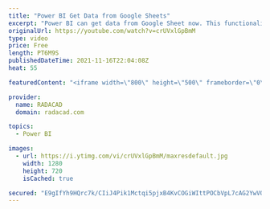 ```yaml
---
title: "Power BI Get Data from Google Sheets"
excerpt: "Power BI can get data from Google Sheet now. This functionality is released just yesterday and announced in both Power BI and Power Query blogs. The feature is still preview (Beta) but it is worthwhile looking at how it works in a quick article and video. Study more from my blog article here:  https://radacad.com/power-bi-get-data-from-google-sheets"
originalUrl: https://youtube.com/watch?v=crUVxlGpBmM
type: video
price: Free
length: PT6M9S
publishedDateTime: 2021-11-16T22:04:08Z
heat: 55

featuredContent: "<iframe width=\"800\" height=\"500\" frameborder=\"0\" src=\"https://www.youtube.com/embed/crUVxlGpBmM\" allow=\"accelerometer; autoplay; encrypted-media; gyroscope; picture-in-picture\" allowfullscreen></iframe>"

provider:
  name: RADACAD
  domain: radacad.com

topics:
  - Power BI

images:
  - url: https://i.ytimg.com/vi/crUVxlGpBmM/maxresdefault.jpg
    width: 1280
    height: 720
    isCached: true

secured: "E9gIfYh9HQrc7k/CIiJ4Pik1Mctqi5pjxB4KvCOGiWIttPOCbVpL7cAG2YwVQxG51qJvCVf7dIPeE6/C9dJGcSDMvktGkdvA+FTazolibVpqCr7IDavS9vjBqAYlR3KBPVX5MYP8z8FYfWTAQOeAzyzz5ObbBr0nAOf1MpGuJse58YZwNXLex/axfPSoqpQ4M5y7X0A41i/sLLmU2AV1qL6dHMv6VUnPHPd/XzkHfSN1eatT/5uHl1EP4fTyxy3Ih3HBaoq75LQQaGjlBhsvqGApUnFDOOZ6fNeuM83COR0Xr09CW9g1u0xH9DfFcxX5Z7ir6CRNJDDyynCaqvyAg5ncsQcC5oxF7sS3lQMlr8qMsqjeKiqlseFefZJuTOfGq7wMNOJ9FQ5Rt9y7GBPgSl7w9exXbALxjrCiPsWWOdw=;Nsx5VQZT92MYHFRDDuJS3w=="
---
```


